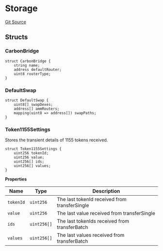 # Storage
[Git Source](https://github.com/KlimaDAO/klimadao-solidity/blob/b4fb0f4685d5fe4c80ffc162389dfe0abdfe9f39/src/infinity/AppStorage.sol)


## Structs
### CarbonBridge

```solidity
struct CarbonBridge {
    string name;
    address defaultRouter;
    uint8 routerType;
}
```

### DefaultSwap

```solidity
struct DefaultSwap {
    uint8[] swapDexes;
    address[] ammRouters;
    mapping(uint8 => address[]) swapPaths;
}
```

### Token1155Settings
Stores the transient details of 1155 tokens received.


```solidity
struct Token1155Settings {
    uint256 tokenId;
    uint256 value;
    uint256[] ids;
    uint256[] values;
}
```

**Properties**

|Name|Type|Description|
|----|----|-----------|
|`tokenId`|`uint256`|     The last tokenId received from transferSingle|
|`value`|`uint256`|       The last value received from transferSingle|
|`ids`|`uint256[]`|         The last tokenIds received from transferBatch|
|`values`|`uint256[]`|      The last values received from transferBatch|


